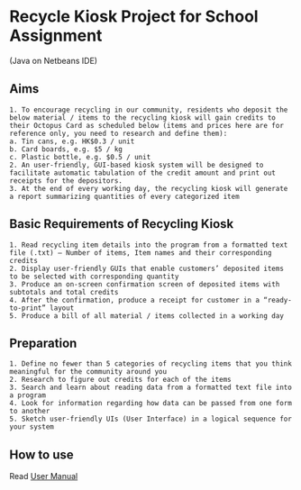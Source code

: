 # Recycle Kiosk Project for School Assignment 
(Java on Netbeans IDE)

## Aims
```
1. To encourage recycling in our community, residents who deposit the below material / items to the recycling kiosk will gain credits to their Octopus Card as scheduled below (items and prices here are for reference only, you need to research and define them):
a. Tin cans, e.g. HK$0.3 / unit
b. Card boards, e.g. $5 / kg
c. Plastic bottle, e.g. $0.5 / unit
2. An user-friendly, GUI-based kiosk system will be designed to facilitate automatic tabulation of the credit amount and print out receipts for the depositors.
3. At the end of every working day, the recycling kiosk will generate a report summarizing quantities of every categorized item
```

## Basic Requirements of Recycling Kiosk
```
1. Read recycling item details into the program from a formatted text file (.txt) – Number of items, Item names and their corresponding credits
2. Display user-friendly GUIs that enable customers’ deposited items to be selected with corresponding quantity
3. Produce an on-screen confirmation screen of deposited items with subtotals and total credits
4. After the confirmation, produce a receipt for customer in a “ready-to-print” layout
5. Produce a bill of all material / items collected in a working day
```

## Preparation
```
1. Define no fewer than 5 categories of recycling items that you think meaningful for the community around you
2. Research to figure out credits for each of the items
3. Search and learn about reading data from a formatted text file into a program
4. Look for information regarding how data can be passed from one form to another
5. Sketch user-friendly UIs (User Interface) in a logical sequence for your system
```

## How to use
Read [User Manual](https://github.com/vinesmsuic/RecycleKiosk/blob/master/User%E2%80%99s%20Manual.pdf)
